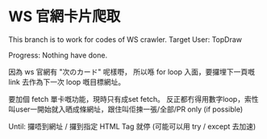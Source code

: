 # WS 官網卡片爬取

This branch is to work for codes of WS crawler.
Target User: TopDraw

Progress: Nothing have done. 

因為 ws 官網有 "次のカード" 呢樣嘢，
所以喺 for loop 入面，要攞埋下一頁嘅link 去作為下一次 loop 嘅目標網址。

要加個 fetch 單卡嘅功能，現時只有成set fetch。
反正都冇得用數字loop，索性叫user一開始就入晒成條網址，跟住叫佢揀一張/全部/PR only (if possible)

Until: 攞唔到網址 / 攞到指定 HTML Tag 就停
(可能可以用 try / except 去加速)